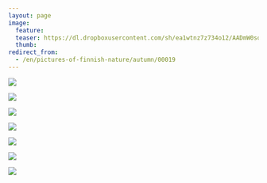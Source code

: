 ```yaml
---
layout: page
image:
  feature:
  teaser: https://dl.dropboxusercontent.com/sh/ea1wtnz7z734o12/AADmW0sqxP9Lo75Pb1iDsQ8ya/luontokuvat/syksy/4/DS43504-245px.jpg
  thumb:
redirect_from:
  - /en/pictures-of-finnish-nature/autumn/00019
---
```


[![](https://dl.dropboxusercontent.com/sh/ea1wtnz7z734o12/AAAB7qMbhlvjlW2bnHTAUO-na/luontokuvat/syksy/4/DS42726-800px.jpg)](https://dl.dropboxusercontent.com/sh/ea1wtnz7z734o12/AADHLb1TRjcFE7LZ_JxE8Fnfa/luontokuvat/syksy/4/DS42726.jpg)

[![](https://dl.dropboxusercontent.com/sh/ea1wtnz7z734o12/AAButXf5dG3-oCct58sodP5Oa/luontokuvat/syksy/4/DS42715-800px.jpg)](https://dl.dropboxusercontent.com/sh/ea1wtnz7z734o12/AADcDZraxSodXqEv5Qt3yksza/luontokuvat/syksy/4/DS42715.jpg)

[![](https://dl.dropboxusercontent.com/sh/ea1wtnz7z734o12/AADVzbxAtnjpVf6ohJBQS6lYa/luontokuvat/syksy/4/DS42751-800px.jpg)](https://dl.dropboxusercontent.com/sh/ea1wtnz7z734o12/AABipp6WmrZAEyR0zipBEcu9a/luontokuvat/syksy/4/DS42751.jpg)

[![](https://dl.dropboxusercontent.com/sh/ea1wtnz7z734o12/AADKovqeHz6QHUqEZ5wuzwb2a/luontokuvat/syksy/4/DS43484-800px.jpg)](https://dl.dropboxusercontent.com/sh/ea1wtnz7z734o12/AACV_ygtNKx-UB_FAume2-wqa/luontokuvat/syksy/4/DS43484.jpg)

[![](https://dl.dropboxusercontent.com/sh/ea1wtnz7z734o12/AABBf51PLlaRYRKuc5dcTNOna/luontokuvat/syksy/4/DS43504-800px.jpg)](https://dl.dropboxusercontent.com/sh/ea1wtnz7z734o12/AACy4HMgv6--j9Eo4WaTd0eba/luontokuvat/syksy/4/DS43504.jpg)

[![](https://dl.dropboxusercontent.com/sh/ea1wtnz7z734o12/AACCrtS30ZfGYTtI2V_TnIcfa/luontokuvat/syksy/4/DS43506-800px.jpg)](https://dl.dropboxusercontent.com/sh/ea1wtnz7z734o12/AADV71RFEo94_gtVHygROzf5a/luontokuvat/syksy/4/DS43506.jpg)

[![](https://dl.dropboxusercontent.com/sh/ea1wtnz7z734o12/AACen91gBL53M1S8v-ND4kWYa/luontokuvat/syksy/4/DS43509-800px.jpg)](https://dl.dropboxusercontent.com/sh/ea1wtnz7z734o12/AAC11Bd8i5Cdez5pCui1iYXCa/luontokuvat/syksy/4/DS43509.jpg)
